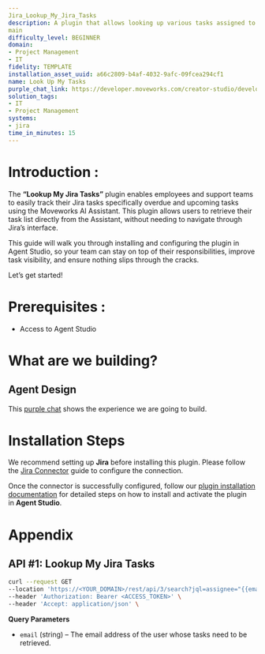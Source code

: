 ```yaml
---
Jira_Lookup_My_Jira_Tasks
description: A plugin that allows looking up various tasks assigned to you in Jira — including overdue, upcoming due, and recently updated tasks — in a single view.
main
difficulty_level: BEGINNER
domain:
- Project Management
- IT
fidelity: TEMPLATE
installation_asset_uuid: a66c2809-b4af-4032-9afc-09fcea294cf1
name: Look Up My Tasks
purple_chat_link: https://developer.moveworks.com/creator-studio/developer-tools/purple-chat/?conversation=%7B%22startTimestamp%22%3A%2211%3A43+AM%22%2C%22messages%22%3A%5B%7B%22parts%22%3A%5B%7B%22richText%22%3A%22Show+me+all+my+open+tasks%22%7D%5D%2C%22role%22%3A%22user%22%7D%2C%7B%22parts%22%3A%5B%7B%22reasoningSteps%22%3A%5B%7B%22richText%22%3A%22Checked+for+an+authenticated+Jira+account.%22%2C%22status%22%3A%22success%22%7D%2C%7B%22richText%22%3A%22Searching+for+issues+assigned+to+you+with+an+%60open%60+status.%22%2C%22status%22%3A%22success%22%7D%5D%7D%2C%7B%22richText%22%3A%22%3Cp%3EI+found+3+open+issues+assigned+to+you+in+%3Cb%3EJira%3C%2Fb%3E%3A%3C%2Fp%3E%3Cul%3E%3Cli%3E%3Cb%3EPROJ-123%3A+Fix+login+button+bug%3C%2Fb%3E%3Cbr%3EStatus%3A+In+Progress%3C%2Fli%3E%3Cli%3E%3Cb%3EPROJ-456%3A+Update+documentation+for+API+v2%3C%2Fb%3E%3Cbr%3EStatus%3A+To+Do%3C%2Fli%3E%3Cli%3E%3Cb%3EDES-789%3A+Design+new+onboarding+flow%3C%2Fb%3E%3Cbr%3EStatus%3A+In+Review%3C%2Fli%3E%3C%2Ful%3E%3Cp%3EYou+can+ask+me+to+change+the+status+or+add+a+comment+to+any+of+these+issues.%3C%2Fp%3E%22%7D%2C%7B%22citations%22%3A%5B%7B%22citationTitle%22%3A%22PROJ-123%3A+Fix+login+button+bug%22%2C%22connectorName%22%3A%22jira%22%7D%2C%7B%22citationTitle%22%3A%22PROJ-456%3A+Update+documentation+for+API+v2%22%2C%22connectorName%22%3A%22jira%22%7D%2C%7B%22citationTitle%22%3A%22DES-789%3A+Design+new+onboarding+flow%22%2C%22connectorName%22%3A%22jira%22%7D%5D%7D%5D%2C%22role%22%3A%22assistant%22%7D%5D%7D
solution_tags:
- IT
- Project Management
systems:
- jira
time_in_minutes: 15
---
```


# **Introduction :**

The **“Lookup My Jira Tasks”** plugin enables employees and support teams to easily track their Jira tasks specifically overdue and upcoming tasks using the Moveworks AI Assistant. This plugin allows users to retrieve their task list directly from the Assistant, without needing to navigate through Jira’s interface.

This guide will walk you through installing and configuring the plugin in Agent Studio, so your team can stay on top of their responsibilities, improve task visibility, and ensure nothing slips through the cracks.

Let’s get started!

# Prerequisites :

- Access to Agent Studio

# What are we building?

## **Agent Design**

This [purple chat](https://developer.moveworks.com/creator-studio/developer-tools/purple-chat/?conversation=%7B%22startTimestamp%22%3A%2211%3A43+AM%22%2C%22messages%22%3A%5B%7B%22parts%22%3A%5B%7B%22richText%22%3A%22Show+me+my+overdue+and+upcoming+jira+tasks%22%7D%5D%2C%22role%22%3A%22user%22%7D%2C%7B%22parts%22%3A%5B%7B%22reasoningSteps%22%3A%5B%7B%22richText%22%3A%22Checked+for+an+authenticated+Jira+account.%22%2C%22status%22%3A%22success%22%7D%2C%7B%22richText%22%3A%22Searching+for+issues+assigned+to+you+that+are+overdue.%22%2C%22status%22%3A%22success%22%7D%2C%7B%22richText%22%3A%22Searching+for+issues+assigned+to+you+that+are+due+in+the+next+7+days.%22%2C%22status%22%3A%22success%22%7D%5D%7D%2C%7B%22richText%22%3A%22%3Cp%3EI+found+2+overdue+issues+and+1+upcoming+issue+assigned+to+you+in+%3Cb%3EJira%3C%2Fb%3E.%3C%2Fp%3E%3Cp%3E%3Cb%3EOverdue+Tasks%3A%3C%2Fb%3E%3C%2Fp%3E%3Cul%3E%3Cli%3E%3Cb%3EPROJ-123%3A+Fix+login+button+bug%3C%2Fb%3E%3Cbr%3EStatus%3A+In+Progress%2C+Due%3A+2+days+ago%3C%2Fli%3E%3Cli%3E%3Cb%3EPROJ-456%3A+Update+documentation+for+API+v2%3C%2Fb%3E%3Cbr%3EStatus%3A+To+Do%2C+Due%3A+Yesterday%3C%2Fli%3E%3C%2Ful%3E%3Cp%3E%3Cb%3EUpcoming+Tasks+%28Due+this+week%29%3A%3C%2Fb%3E%3C%2Fp%3E%3Cul%3E%3Cli%3E%3Cb%3EDES-789%3A+Design+new+onboarding+flow%3C%2Fb%3E%3Cbr%3EStatus%3A+In+Review%2C+Due%3A+in+3+days%3C%2Fli%3E%3C%2Ful%3E%3Cp%3EYou+can+ask+me+to+change+the+status+or+add+a+comment+to+any+of+these+issues.%3C%2Fp%3E%22%7D%2C%7B%22citations%22%3A%5B%7B%22citationTitle%22%3A%22PROJ-123%3A+Fix+login+button+bug%22%2C%22connectorName%22%3A%22jira%22%7D%2C%7B%22citationTitle%22%3A%22PROJ-456%3A+Update+documentation+for+API+v2%22%2C%22connectorName%22%3A%22jira%22%7D%2C%7B%22citationTitle%22%3A%22DES-789%3A+Design+new+onboarding+flow%22%2C%22connectorName%22%3A%22jira%22%7D%5D%7D%5D%2C%22role%22%3A%22assistant%22%7D%5D%7D) shows the experience we are going to build.

# **Installation Steps**

We recommend setting up **Jira** before installing this plugin. Please follow the [Jira Connector](https://developer.moveworks.com/marketplace/package/?id=jira&hist=home%2Cbrws#how-to-implement) guide to configure the connection.

Once the connector is successfully configured, follow our [plugin installation documentation](https://help.moveworks.com/docs/ai-agent-marketplace-installation) for detailed steps on how to install and activate the plugin in **Agent Studio**.

# **Appendix**

## API #1: Lookup My Jira Tasks

```bash
curl --request GET
--location 'https://<YOUR_DOMAIN>/rest/api/3/search?jql=assignee="{{email}}" AND statusCategory != Done AND duedate is not EMPTY ORDER BY duedate ASC&fields=summary,status,project,key,duedate' \
--header 'Authorization: Bearer <ACCESS_TOKEN>' \
--header 'Accept: application/json' \
```

**Query Parameters**

- `email` (string) – The email address of the user whose tasks need to be retrieved.